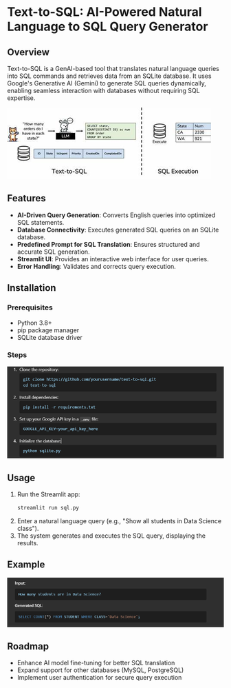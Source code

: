 # Text-to-SQL: AI-Powered Natural Language to SQL Query Generator

## Overview
Text-to-SQL is a GenAI-based tool that translates natural language queries into SQL commands and retrieves data from an SQLite database. It uses Google's Generative AI (Gemini) to generate SQL queries dynamically, enabling seamless interaction with databases without requiring SQL expertise.

![img.png](images/workflow.jpeg)

## Features
- **AI-Driven Query Generation**: Converts English queries into optimized SQL statements.
- **Database Connectivity**: Executes generated SQL queries on an SQLite database.
- **Predefined Prompt for SQL Translation**: Ensures structured and accurate SQL generation.
- **Streamlit UI**: Provides an interactive web interface for user queries.
- **Error Handling**: Validates and corrects query execution.

## Installation
### Prerequisites
- Python 3.8+
- pip package manager
- SQLite database driver

### Steps
![img.png](images/steps.png)

## Usage
1. Run the Streamlit app:
   ```sh
   streamlit run sql.py
   ```
2. Enter a natural language query (e.g., "Show all students in Data Science class").
3. The system generates and executes the SQL query, displaying the results.

## Example
![img.png](images/example.png)

## Roadmap
- Enhance AI model fine-tuning for better SQL translation
- Expand support for other databases (MySQL, PostgreSQL)
- Implement user authentication for secure query execution





